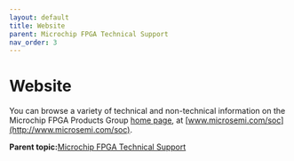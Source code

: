 ```yaml
---
layout: default
title: Website
parent: Microchip FPGA Technical Support
nav_order: 3
---
```


# Website

You can browse a variety of technical and non-technical information on the Microchip FPGA Products Group [home page](http://www.microsemi.com/soc), at [www.microsemi.com/soc](http://www.microsemi.com/soc).

**Parent topic:**[Microchip FPGA Technical Support](GUID-F9CF799C-7DEB-461F-9D6C-2A3F3C910ACF.md)

